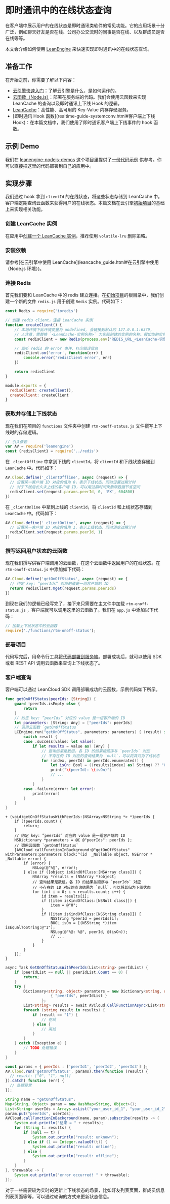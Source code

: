 # 即时通讯中的在线状态查询

在客户端中展示用户的在线状态是即时通讯类软件的常见功能。它的应用场景十分广泛，例如聊天好友是否在线、公司办公交流时的同事是否在线、以及群成员是否在线等等。

本文会介绍如何使用 [LeanEngine](leanengine_overview.html) 来快速实现即时通讯中的在线状态查询。

## 准备工作

在开始之前，你需要了解以下内容：

* [云引擎快速入门](leanengine_quickstart.html)：了解云引擎是什么，是如何运作的。
* [云函数（Node.js）](leanengine_cloudfunction_guide-node.html)：部署在服务端的代码。我们会使用云函数来实现 LeanCache 的查询以及即时通讯上下线 Hook 的逻辑。
* [LeanCache](leancache_guide.html)：高性能、高可用的 Key-Value 内存存储服务。
* [即时通讯 Hook 函数](realtime-guide-systemconv.html#客户端上下线 Hook)：在本篇文档中，我们使用了即时通讯客户端上下线事件的 hook 函数。

## 示例 Demo

我们在 [leanengine-nodejs-demos](https://github.com/leancloud/leanengine-nodejs-demos) 这个项目里提供了[一份代码示例](https://github.com/leancloud/leanengine-nodejs-demos/blob/master/functions/rtm-onoff-status.js) 供参考。你可以直接把这里的代码部署到自己的应用中。


## 实现步骤
我们通过 hook 拿到 `clientId` 的在线状态，将这些状态存储到 LeanCache 中。客户端定期查询云函数来获得用户的在线状态。本篇文档在云引擎[初始项目](https://github.com/leancloud/node-js-getting-started)的基础上来实现相关功能。

### 创建 LeanCache 实例

在应用中[创建一个 LeanCache 实例](leancache_guide.html#创建实例)，推荐使用 `volatile-lru` 删除策略。

### 安装依赖

请参考[在云引擎中使用 LeanCache](leancache_guide.html#在云引擎中使用（Node.js 环境）)。

### 连接 Redis

首先我们要和 LeanCache 中的 redis 建立连接。在[初始项目](https://github.com/leancloud/node-js-getting-started)的根目录中，我们创建一个新的文件 `redis.js` 用于创建 `Redis` 实例。代码如下：

```js
const Redis = require('ioredis')

// 创建 redis client，连接 LeanCache 实例
function createClient() {
    // 本地环境下此环境变量为 undefined, 会链接到默认的 127.0.0.1:6379，
    // ⚠️注意，需替换 `<LeanCache-实例名称>` 为实际创建的实例的名称。假如你的实例名是 statusCache，这里需要写 REDIS_URL_statusCache
    const redisClient = new Redis(process.env['REDIS_URL_<LeanCache-实例名称>'])

    // 监听 redis 的 error 事件，打印错误信息
    redisClient.on('error', function(err) {
        console.error('redisClient error', err)
    })

    return redisClient
}

module.exports = {
  redisClient: createClient(),
  createClient: createClient
}
```

### 获取并存储上下线状态

现在我们在项目的 `functions` 文件夹中创建 `rtm-onoff-status.js` 文件撰写上下线时的存储逻辑。

```js
// 引入依赖
var AV = require('leanengine')
const {redisClient} = require('../redis')
```

在 `_clientOffline` 中拿到下线的 `clientId`，将 `clientId` 和下线状态存储到 `LeanCache` 中。代码如下：

```js
AV.Cloud.define('_clientOffline', async (request) => {
  // 设置某一客户端 ID 对应的值为 0，表示下线状态，同时设置过期计时
  // 对于下线后长久未上线的客户端 ID，可以用过期时间来删除数据节省空间
  redisClient.set(request.params.peerId, 0, 'EX', 604800)
})
```

在 `_clientOnline` 中拿到上线的 `clientId`，将 `clientId` 和上线状态存储到 `LeanCache` 中。代码如下：

```js
AV.Cloud.define('_clientOnline', async (request) => {
  // 设置某一客户端 ID 对应的值为 1，表示上线状态，同时清空过期计时
  redisClient.set(request.params.peerId, 1)
})
```


### 撰写返回用户状态的云函数
现在我们撰写供客户端调用的云函数，在这个云函数中返回用户的在线状态。在 `rtm-onoff-status.js` 中添加如下代码：

```js
AV.Cloud.define('getOnOffStatus', async (request) => {
  // 约定 key: ”peerIds” 对应的值是一组客户端的 ID
  return redisClient.mget(request.params.peerIds)
})
```

到现在我们的逻辑已经写完了，接下来只需要在主文件中加载 `rtm-onoff-status.js` ，客户端就可以调用这里的云函数了。我们在 `app.js` 中添加以下代码：

```js
// 加载上下线状态中的云函数
require('./functions/rtm-onoff-status');
```

### 部署项目
代码写完后，用命令行工具[将代码部署到服务端](leanengine_cli.html#从本地代码部署)。部署成功后，就可以使用 SDK 或者 REST API 调用云函数来查询上下线状态了。


### 客户端查询

客户端可以通过 LeanCloud SDK 调用部署成功的云函数，示例代码如下所示。

```swift
func getOnOffStatus(peerIds: [String]) {
    guard !peerIds.isEmpty else {
        return
    }
    // 约定 key: ”peerIds” 对应的 value 是一组客户端的 ID
    let parameters: [String: Any] = ["peerIds": peerIds]
    // 调用云函数 `getOnOffStatus`
    LCEngine.run("getOnOffStatus", parameters: parameters) { (result) in
        switch result {
        case .success(value: let value):
            if let results = value as? [Any] {
                // 查询结果是数组，各 ID 的结果按顺序与 `peerIds` 对应
                // 不存在的 ID 对应的查询结果为 `null`，可以将其归为下线状态
                for (index, peerId) in peerIds.enumerated() {
                    let isOn: Bool = ((results[index] as? String) ?? "0") == "1"
                    print("\(peerId): \(isOn)")
                    // ...
                }
            }
        case .failure(error: let error):
            print(error)
        }
    }
}
```
```objc
+ (void)getOnOffStatusWithPeerIds:(NSArray<NSString *> *)peerIds {
    if (!peerIds.count) {
        return;
    }
    // 约定 key: ”peerIds” 对应的 value 是一组客户端的 ID
    NSDictionary *parameters = @{ @"peerIds": peerIds };
    // 调用云函数 `getOnOffStatus`
    [AVCloud callFunctionInBackground:@"getOnOffStatus" withParameters:parameters block:^(id  _Nullable object, NSError * _Nullable error) {
        if (error) {
            NSLog(@"%@", error);
        } else if ([object isKindOfClass:[NSArray class]]) {
            NSArray *results = (NSArray *)object;
            // 查询结果是数组，各 ID 的结果按顺序与 `peerIds` 对应
            // 不存在的 ID 对应的查询结果为 `null`，可以将其归为下线状态
            for (int i = 0; i < results.count; i++) {
                id item = results[i];
                if ([item isKindOfClass:[NSNull class]]) {
                    item = @"0";
                }
                if ([item isKindOfClass:[NSString class]]) {
                    NSString *peerId = peerIds[i];
                    BOOL isOn = [(NSString *)item isEqualToString:@"1"];
                    NSLog(@"%@: %@", peerId, @(isOn));
                    // ...
                }
            }
        }
    }];
}
```
```cs
async Task GetOnOffStatusWithPeerIds(List<string> peerIdList) {
    if (peerIdList == null || peerIdList.Count == 0) {
        return;
    }
    try {
        Dictionary<string, object> paramters = new Dictionary<string, object> {
                    { "peerIds", peerIdList }
                };
        List<string> results = await AVCloud.CallFunctionAsync<List<string>>("getOnOffStatus", paramters);
        foreach (string result in results) {
            if (result == "1") {
                // 在线
            } else {
                // 离线
            }
        }
    } catch (Exception e) {
        // TODO 处理错误
    }
}
```
```js
const params = { peerIds : ['peerId1', 'peerId2', 'peerId3'] };
AV.Cloud.run('getOnOffStatus', params).then(function (result) {
  // result: ["0", "1", null]
}).catch( function (err) {
  // 处理异常
});
```
```java
String name = "getOnOffStatus";
Map<String, Object> param = new HashMap<String, Object>();
List<String> userIds = Arrays.asList("your_user_id_1", "your_user_id_2");
param.put("peerIds", userIds);
AVCloud.callFunctionInBackground(name, param).subscribe(results -> {
    System.out.println("结果 = " + results);
    for (String t: results) {
        if (null == t) {
            System.out.println("result: unknown");
        } else if (1 == Integer.valueOf(t)) {
            System.out.println("result: online");
        } else {
            System.out.println("result: offline");
        }
    }
}, throwable -> {
    System.out.println("error occurred! " + throwable);
});
```

对于一些需要较为实时的更新上下线状态的场景，比如好友列表页面，群成员信息列表页面等等，可以通过轮询的方式来更新状态信息。

